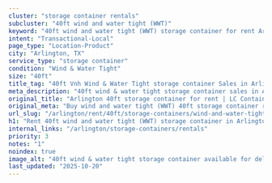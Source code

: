 ```yaml
---
cluster: "storage container rentals"
subcluster: "40ft wind and water tight (WWT)"
keyword: "40ft wind and water tight (WWT) storage container for rent Arlington, TX"
intent: "Transactional-Local"
page_type: "Location-Product"
city: "Arlington, TX"
service_type: "storage container"
condition: "Wind & Water Tight"
size: "40ft"
title_tag: "40ft Vnh Wind & Water Tight storage container Sales in Arlington | LC Container"
meta_description: "40ft wind & water tight storage container sales in Arlington. Fast delivery, competitive pricing. Serving storage containers area. Quote ID: 7KY. Call (214) 524-4168 for your free quote today."
original_title: "Arlington 40ft storage container for rent | LC Container"
original_meta: "Buy wind and water tight (WWT) 40ft storage container rent with local delivery in Arlington, TX. LC Container — local Since 2003. Request a fast quote today."
url_slug: "/arlington/rent/40ft/storage-containers/wind-and-water-tight-wwt"
h1: "Rent 40ft wind and water tight (WWT) storage container in Arlington"
internal_links: "/arlington/storage-containers/rentals"
priority: 3
notes: "1"
noindex: true
image_alt: "40ft wind & water tight storage container available for delivery in Arlington"
last_updated: "2025-10-20"
---
```


<!-- TODO: Add unique city/inventory copy, images, and internal links here. -->
